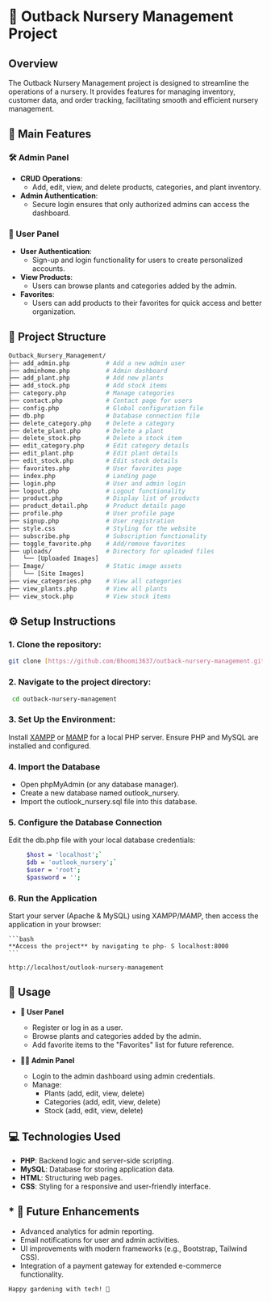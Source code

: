 # 🌱 Outback Nursery Management Project


## Overview
   The Outback Nursery Management project is designed to streamline the operations of a nursery. It provides features for managing inventory, customer 
   data, and order tracking, facilitating smooth and efficient nursery management.

## 🚀 Main Features
### 🛠️ Admin Panel
- **CRUD Operations**: 
  - Add, edit, view, and delete products, categories, and plant inventory.
- **Admin Authentication**: 
  - Secure login ensures that only authorized admins can access the dashboard.

### 👥 User Panel
- **User Authentication**: 
  - Sign-up and login functionality for users to create personalized accounts.
- **View Products**: 
  - Users can browse plants and categories added by the admin.
- **Favorites**: 
  - Users can add products to their favorites for quick access and better organization.


 ## 📂 Project Structure
   ```bash
  Outback_Nursery_Management/
  ├── add_admin.php          # Add a new admin user
  ├── adminhome.php          # Admin dashboard
  ├── add_plant.php          # Add new plants
  ├── add_stock.php          # Add stock items
  ├── category.php           # Manage categories
  ├── contact.php            # Contact page for users
  ├── config.php             # Global configuration file
  ├── db.php                 # Database connection file
  ├── delete_category.php    # Delete a category
  ├── delete_plant.php       # Delete a plant
  ├── delete_stock.php       # Delete a stock item
  ├── edit_category.php      # Edit category details
  ├── edit_plant.php         # Edit plant details
  ├── edit_stock.php         # Edit stock details
  ├── favorites.php          # User favorites page
  ├── index.php              # Landing page
  ├── login.php              # User and admin login
  ├── logout.php             # Logout functionality
  ├── product.php            # Display list of products
  ├── product_detail.php     # Product details page
  ├── profile.php            # User profile page
  ├── signup.php             # User registration
  ├── style.css              # Styling for the website
  ├── subscribe.php          # Subscription functionality
  ├── toggle_favorite.php    # Add/remove favorites
  ├── uploads/               # Directory for uploaded files
  │   └── [Uploaded Images]
  ├── Image/                 # Static image assets
  │   └── [Site Images]
  ├── view_categories.php    # View all categories
  ├── view_plants.php        # View all plants
  ├── view_stock.php         # View stock items

   ```

## ⚙️ Setup Instructions
   ### 1. **Clone the repository**:
   ```bash
   git clone [https://github.com/Bhoomi3637/outback-nursery-management.git](https://github.com/Bhoomi3637/outback-nursery-management.git)
   ```
### 2. **Navigate to the project directory**:
  ```bash
   cd outback-nursery-management
```

### 3. **Set Up the Environment**:
   Install [XAMPP](https://www.apachefriends.org/) or [MAMP](https://www.mamp.info/) for a local PHP server.
   Ensure PHP and MySQL are installed and configured.

### 4. **Import the Database**
   * Open phpMyAdmin (or any database manager).
   * Create a new database named outlook_nursery.
   * Import the outlook_nursery.sql file into this database.

### 5. **Configure the Database Connection**
   Edit the db.php file with your local database credentials:
```bash
     $host = 'localhost';`
     $db = 'outlook_nursery';`
     $user = 'root';
     $password = '';
```

### 6. **Run the Application**
   Start your server (Apache & MySQL) using XAMPP/MAMP, then access the application in your browser:

    ```bash
    **Access the project** by navigating to php- S localhost:8000
    ```

   `http://localhost/outlook-nursery-management`
  
## 🌟 Usage
     
 * **🛒 User Panel**
      * Register or log in as a user.
      * Browse plants and categories added by the admin.
      * Add favorite items to the "Favorites" list for future reference.

* **👩‍💻 Admin Panel**
     *  Login to the admin dashboard using admin credentials.
     *  Manage:
          * Plants (add, edit, view, delete)
          * Categories (add, edit, view, delete)
          * Stock (add, edit, view, delete)

 ## 💻 Technologies Used
  * **PHP**: Backend logic and server-side scripting.
  * **MySQL**: Database for storing application data.
  * **HTML**: Structuring web pages.
  * **CSS**: Styling for a responsive and user-friendly interface.

## * 🚧 Future Enhancements
   - Advanced analytics for admin reporting.
   - Email notifications for user and admin activities.
   - UI improvements with modern frameworks (e.g., Bootstrap, Tailwind CSS).
   - Integration of a payment gateway for extended e-commerce functionality.

    Happy gardening with tech! 🌻

